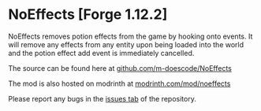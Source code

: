 # NoEffects [Forge 1.12.2]

NoEffects removes potion effects from the game by hooking onto events. It will remove any effects from any entity upon being loaded into the world and the potion effect add event is immediately cancelled.

The source can be found here at [github.com/m-doescode/NoEffects](https://github.com/m-doescode/NoEffects)

The mod is also hosted on modrinth at [modrinth.com/mod/noeffects](https://modrinth.com/mod/noeffects)

Please report any bugs in the [issues tab](https://github.com/m-doescode/NoEffects/issues) of the repository.
